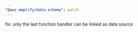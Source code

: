 ```yaml
---
"@aws-amplify/data-schema": patch
---
```


fix: only the last function handler can be linked as data source
